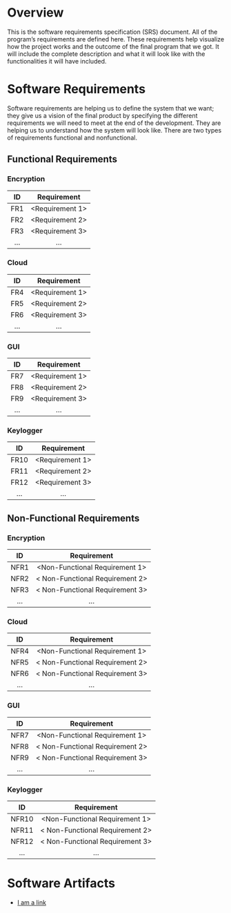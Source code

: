# Overview
This is the software requirements specification (SRS) document. All of the program’s requirements are defined here. These requirements help visualize how the project works and the outcome of the final program that we got. It will include the complete description and what it will look like with the functionalities it will have included.
# Software Requirements
Software requirements are helping us to define the system that we want; they give us a vision of the final product by specifying the different requirements we will need to meet at the end of the development. They are helping us to understand how the system will look like. There are two types of requirements functional and nonfunctional.
<Describe the structure of this section>
## Functional Requirements
### Encryption
 
| ID  | Requirement 	|
| :-------------: | :----------: |
| FR1 | <Requirement 1> |
| FR2 | <Requirement 2> |
| FR3 | <Requirement 3> |
| … | … |
 
### Cloud
 
| ID  | Requirement 	|
| :-------------: | :----------: |
| FR4 | <Requirement 1> |
| FR5 | <Requirement 2> |
| FR6 | <Requirement 3> |
| … | … |

### GUI
 
| ID  | Requirement 	|
| :-------------: | :----------: |
| FR7 | <Requirement 1> |
| FR8 | <Requirement 2> |
| FR9 | <Requirement 3> |
| … | … |
 
### Keylogger
 
| ID  | Requirement 	|
| :-------------: | :----------: |
| FR10 | <Requirement 1> |
| FR11 | <Requirement 2> |
| FR12 | <Requirement 3> |
| … | … |

## Non-Functional Requirements
 
### Encryption
 
| ID  | Requirement 	|
| :-------------: | :----------: |
| NFR1 | <Non-Functional Requirement 1> |
| NFR2 | < Non-Functional Requirement 2> |
| NFR3 | < Non-Functional Requirement 3> |
| … | … |

### Cloud
 
| ID  | Requirement 	|
| :-------------: | :----------: |
| NFR4 | <Non-Functional Requirement 1> |
| NFR5 | < Non-Functional Requirement 2> |
| NFR6 | < Non-Functional Requirement 3> |
| … | … |

### GUI
 
| ID  | Requirement 	|
| :-------------: | :----------: |
| NFR7 | <Non-Functional Requirement 1> |
| NFR8 | < Non-Functional Requirement 2> |
| NFR9 | < Non-Functional Requirement 3> |
| … | … |

### Keylogger
 
| ID  | Requirement 	|
| :-------------: | :----------: |
| NFR10 | <Non-Functional Requirement 1> |
| NFR11 | < Non-Functional Requirement 2> |
| NFR12 | < Non-Functional Requirement 3> |
| … | … |
 
# Software Artifacts
 
<Describe the purpose of this section>
 
* [I am a link](to_some_file.pdf)


